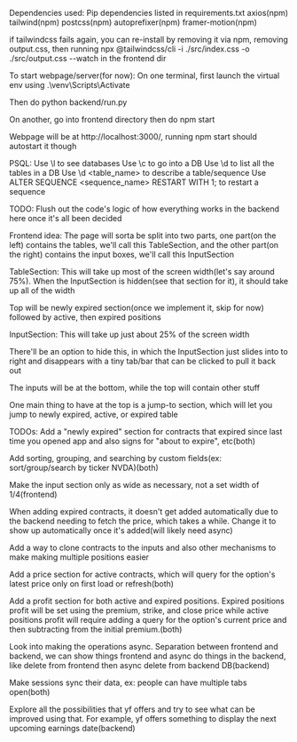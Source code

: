 Dependencies used:
Pip dependencies listed in requirements.txt
axios(npm)
tailwind(npm)
postcss(npm)
autoprefixer(npm)
framer-motion(npm)

if tailwindcss fails again, you can re-install by removing it via npm, removing output.css, then running
npx @tailwindcss/cli -i ./src/index.css -o ./src/output.css --watch
in the frontend dir


To start webpage/server(for now):
On one terminal, first launch the virtual env using
.\venv\Scripts\Activate

Then do
python backend/run.py

On another, go into frontend directory then do
npm start

Webpage will be at http://localhost:3000/, running npm start should autostart it though

PSQL:
Use \l to see databases
Use \c <DB> to go into a DB
Use \d to list all the tables in a DB
Use \d <table_name> to describe a table/sequence
Use ALTER SEQUENCE <sequence_name> RESTART WITH 1; to restart a sequence


TODO: Flush out the code's logic of how everything works in the backend here once it's all been decided


Frontend idea:
The page will sorta be split into two parts, one part(on the left) contains the tables, we'll call this TableSection, and the other part(on the right) contains the input boxes, we'll call this InputSection

TableSection:
This will take up most of the screen width(let's say around 75%). When the InputSection is hidden(see that section for it), it should take up all of the width

Top will be newly expired section(once we implement it, skip for now) followed by active, then expired positions


InputSection:
This will take up just about 25% of the screen width

There'll be an option to hide this, in which the InputSection just slides into to right and disappears with a tiny tab/bar that can be clicked to pull it back out

The inputs will be at the bottom, while the top will contain other stuff

One main thing to have at the top is a jump-to section, which will let you jump to newly expired, active, or expired table


TODOs:
Add a "newly expired" section for contracts that expired since last time you opened app and also signs for "about to expire", etc(both)

Add sorting, grouping, and searching by custom fields(ex: sort/group/search by ticker NVDA)(both)

Make the input section only as wide as necessary, not a set width of 1/4(frontend)

When adding expired contracts, it doesn't get added automatically due to the backend needing to fetch the price, which takes a while. Change it to show up automatically once it's added(will likely need async)

Add a way to clone contracts to the inputs and also other mechanisms to make making multiple positions easier

Add a price section for active contracts, which will query for the option's latest price only on first load or refresh(both)

Add a profit section for both active and expired positions. Expired positions profit will be set using the premium, strike, and close price while active
positions profit will require adding a query for the option's current price and then subtracting from the initial premium.(both)

Look into making the operations async. Separation between frontend and backend, we can show things frontend and async do things in the backend, like delete from frontend then async delete from backend DB(backend)

Make sessions sync their data, ex: people can have multiple tabs open(both)

Explore all the possibilities that yf offers and try to see what can be improved using that. For example, yf offers something to display the next upcoming earnings date(backend)
